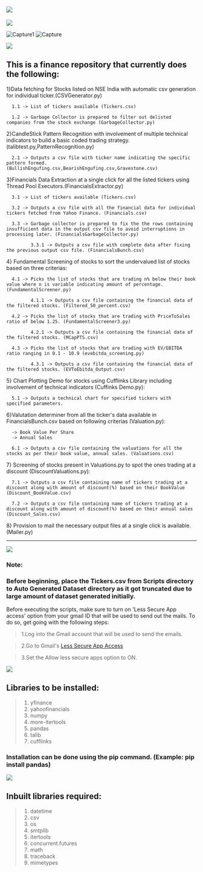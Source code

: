 # <img src="https://readme-typing-svg.herokuapp.com?color=greencd32&size=30&width=950&height=70&lines=DevFinwiz's-Finance-Wizard"/>
![](https://i.imgur.com/waxVImv.png) 

![Capture1](https://user-images.githubusercontent.com/78873223/188002666-57db1f7d-d218-4e30-a44b-1c93b9c05d86.PNG)
![Capture](https://user-images.githubusercontent.com/78873223/188002660-f481b318-d9fa-46b9-b817-eee6d0641315.PNG)

![](https://i.imgur.com/waxVImv.png)
## This is a finance repository that currently does the following:


1}Data fetching for Stocks listed on NSE India with automatic csv generation for individual ticker.(CSVGenerator.py)

      1.1 -> List of tickers available (Tickers.csv)

      1.2 -> Garbage Collector is prepared to filter out delisted companies from the stock exchange (GarbageCollector.py)
      

2}CandleStick Pattern Recognition with involvement of multiple technical indicators to build a basic coded trading strategy.  (talibtest.py,PatternRecognition.py)
      
      2.1 -> Outputs a csv file with ticker name indicating the specific pattern formed. (BullishEngufing.csv,BearishEngufing.csv,Gravestone.csv)


3}Financials Data Extraction at a single click for all the listed tickers using Thread Pool Executors.(FinancialsExtractor.py)
    
      3.1 -> List of tickers available (Tickers.csv)
      
      3.2 -> Outputs a csv file with all the financial data for individual tickers fetched from Yahoo Finance. (Financials.csv)
      
      3.3 -> Garbage collector is prepared to fix the the rows containing insufficient data in the output csv file to avoid interruptions in processing later. (FinancialsGarbageCollector.py)
        
             3.3.1 -> Outputs a csv file with complete data after fixing the previous output csv file. (FinancialsBunch.csv)
             

4} Fundamental Screening of stocks to sort the undervalued list of stocks based on three criterias: 

      4.1 -> Picks the list of stocks that are trading n% below their book value where n is variable indicating amount of percentage. (FundamentalScreener.py)
      
             4.1.1 -> Outputs a csv file containing the financial data of the filtered stocks. (Filtered_50_percent.csv)
             
      4.2 -> Picks the list of stocks that are trading with PriceToSales ratio of below 1.25. (FundamentalScreener3.py)
      
             4.2.1 -> Outputs a csv file containing the financial data of the filtered stocks. (MCapPTS.csv)
             
      4.3 -> Picks the list of stocks that are trading with EV/EBITDA ratio ranging in 0.1 - 10.9 (evebitda_screening.py)
      
             4.3.1 -> Outputs a csv file containing the financial data of the filtered stocks. (EVToEbitda_Output.csv)
             

5} Chart Plotting Demo for stocks using Cufflinks Library including involvement of technical indicators (Cuffinks Demo.py):

      5.1 -> Outputs a technical chart for specified tickers with specified parameters.
      

6}Valutation determiner from all the ticker's data available in FinancialsBunch.csv based on following criterias (Valuation.py):

      -> Book Value Per Share
      -> Annual Sales
      
      6.1 -> Outputs a csv file containing the valuations for all the stocks as per their book value, annual sales. (Valuations.csv)
      

7} Screening of stocks present in Valuations.py to spot the ones trading at a discount (DiscountValuations.py):

      7.1 -> Outputs a csv file containing name of tickers trading at a discount along with amount of discount(%) based on their BookValue (Discount_BookValue.csv)
      
      7.2 -> Outputs a csv file containing name of tickers trading at a discount along with amount of discount(%) based on their annual sales (Discount_Sales.csv)


8} Provision to mail the necessary output files at a single click is available. (Mailer.py)


---

![](https://i.imgur.com/waxVImv.png)
### Note:


### Before beginning, place the Tickers.csv from Scripts directory to Auto Generated Dataset directory as it got truncated due to large amount of dataset generated initially. 

Before executing the scripts, make sure to turn on 'Less Secure App access' option from your gmail ID that will be used to send out the mails. To do so, get going with the following steps:

> 1.Log into the Gmail account that will be used to send the emails.

> 2.Go to Gmail's [Less Secure App Access](https://myaccount.google.com/lesssecureapps?pli=1&rapt=AEjHL4NELkm6zvkeSQxzOL8a2UdhbIUASi6uvDQY573YvLX9rO1G5GHA4Um6YgEmGmZD6_Jc2tsqRDXuMf99mMud0Pslsov5MA)

> 3.Set the Allow less secure apps option to ON.


![](https://i.imgur.com/waxVImv.png)
## Libraries to be installed:


> 1. yfinance
> 2. yahoofinancials
> 3. numpy
> 4. more-itertools
> 5. pandas
> 6. talib
> 7. cufflinks

### Installation can be done using the pip command. (Example: pip install pandas)

![](https://i.imgur.com/waxVImv.png)
## Inbuilt libraries required:


> 1. datetime
> 2. csv
> 3. os
> 4. smtplib
> 5. itertools
> 6. concurrent.futures
> 7. math
> 8. traceback
> 9. mimetypes


